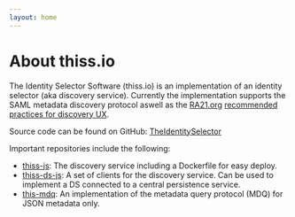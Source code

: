 ```yaml
---
layout: home
---
```


About thiss.io
===

The Identity Selector Software (thiss.io) is an implementation of an identity selector (aka discovery
service). Currently the implementation supports the SAML metadata discovery protocol aswell as the 
[RA21.org](https://ra21.org) [recommended practices for discovery UX](https://groups.niso.org/apps/group_public/download.php/21376/NISO_RP-27-2019_RA21_Identity_Discovery_and_Persistence-public_comment.pdf).

Source code can be found on GitHub:
[TheIdentitySelector](https://github.com/TheIdentitySelector/)

Important repositories include the following:

* [thiss-js](https://github.com/TheIdentitySelector/thiss-js): The discovery service including a Dockerfile for easy deploy.
* [thiss-ds-js](https://github.com/TheIdentitySelector/thiss-ds-js): A set of clients for the discovery service. Can be used to implement a DS connected to a central persistence service.
* [this-mdq](https://github.com/TheIdentitySelector/thiss-mdq): An implementation of the metadata query protocol (MDQ) for JSON metadata only. 

